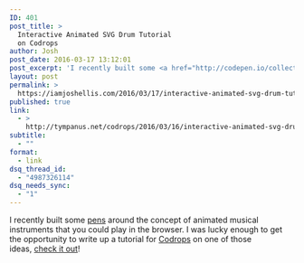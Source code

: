 ```yaml
---
ID: 401
post_title: >
  Interactive Animated SVG Drum Tutorial
  on Codrops
author: Josh
post_date: 2016-03-17 13:12:01
post_excerpt: 'I recently built some <a href="http://codepen.io/collection/APoYVq/">pens</a> built around the concept of animated musical instruments that you could play in the browser. I was lucky enough to get the opportunity to write up a tutorial for <a href="http://tympanus.net/codrops/">Codrops</a> on one of those ideas, <a href="http://tympanus.net/codrops/2016/03/16/interactive-animated-svg-drum-kit/" target="_blank">check it out</a>!'
layout: post
permalink: >
  https://iamjoshellis.com/2016/03/17/interactive-animated-svg-drum-tutorial-on-codrops/
published: true
link:
  - >
    http://tympanus.net/codrops/2016/03/16/interactive-animated-svg-drum-kit/
subtitle:
  - ""
format:
  - link
dsq_thread_id:
  - "4987326114"
dsq_needs_sync:
  - "1"
---
```

I recently built some <a href="http://codepen.io/collection/APoYVq/">pens</a> around the concept of animated musical instruments that you could play in the browser. I was lucky enough to get the opportunity to write up a tutorial for <a href="http://tympanus.net/codrops/">Codrops</a> on one of those ideas, <a href="http://tympanus.net/codrops/2016/03/16/interactive-animated-svg-drum-kit/" target="_blank">check it out</a>!